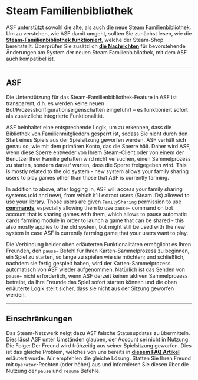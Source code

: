 # Steam Familienbibliothek

ASF unterstützt sowohl die alte, als auch die neue Steam Familienbibliothek. Um zu verstehen, wie ASF damit umgeht, sollten Sie zunächst lesen, wie die **[Steam-Familienbibliothek funktioniert](https://store.steampowered.com/promotion/familysharing)**, welche der Steam-Shop bereitstellt. Überprüfen Sie zusätzlich **[die Nachrichten](https://store.steampowered.com/news/app/593110/view/4149575031735702628)** für bevorstehende Änderungen am System der neuen Steam Familienbibliothek, mit dem ASF auch kompatibel ist.

---

## ASF

Die Unterstützung für das Steam-Familienbibliothek-Feature in ASF ist transparent, d.h. es werden keine neuen Bot/Prozesskonfigurationseigenschaften eingeführt – es funktioniert sofort als zusätzliche integrierte Funktionalität.

ASF beinhaltet eine entsprechende Logik, um zu erkennen, dass die Bibliothek von Familienmitgliedern gesperrt ist, sodass Sie nicht durch den Start eines Spiels aus der Spielsitzung geworfen werden. ASF verhält sich genau so, wie mit dem primären Konto, das die Sperre hält. Daher wird ASF, wenn diese Sperre entweder von Ihrem Steam-Client oder von einem der Benutzer Ihrer Familie gehalten wird nicht versuchen, einen Sammelprozess zu starten, sondern darauf warten, dass die Sperre freigegeben wird. This is mostly related to the old system - new system allows your family sharing users to play games other than those that ASF is currently farming.

In addition to above, after logging in, ASF will access your family sharing systems (old and new), from which it'll extract users (Steam IDs) allowed to use your library. Those users are given `FamilySharing` permission to use **[commands](https://github.com/JustArchiNET/ArchiSteamFarm/wiki/Commands)**, especially allowing them to use `pause~` command on bot account that is sharing games with them, which allows to pause automatic cards farming module in order to launch a game that can be shared - this also mostly applies to the old system, but might still be used with the new system in case ASF is currently farming game that your users want to play.

Die Verbindung beider oben erläuterten Funktionalitäten ermöglicht es Ihren Freunden, den `pause~` Befehl für Ihren Karten-Sammelprozess zu beginnen, ein Spiel zu starten, so lange zu spielen wie sie möchten; und schließlich, nachdem sie fertig gespielt haben, wird der Karten-Sammelprozess automatisch von ASF wieder aufgenommen. Natürlich ist das Senden von `pause~` nicht erforderlich, wenn ASF derzeit keinen aktiven Sammelprozess betreibt, da Ihre Freunde das Spiel sofort starten können und die oben erläuterte Logik stellt sicher, dass sie nicht aus der Sitzung geworfen werden.

---

## Einschränkungen

Das Steam-Netzwerk neigt dazu ASF falsche Statusupdates zu übermitteln. Dies lässt ASF unter Umständen glauben, der Account sei nicht in Nutzung. Die Folge: Der Freund wird frühzeitig aus seiner Spielsitzung geworfen. Dies ist das gleiche Problem, welches von uns bereits in **[diesem FAQ Artikel](https://github.com/JustArchiNET/ArchiSteamFarm/wiki/FAQ-de-DE#asf-wirft-mich-aus-meiner-steam-client-sitzung-w%C3%A4hrend-ich-spiele--dieser-account-wird-an-einem-anderen-pc-verwendet)** erläutert wurde. Wir empfehlen die gleiche Lösung. Statten Sie Ihren Freund mit `Operator`-Rechten (oder höher) aus und informieren Sie diesen über die Nutzung der `pause` und `resume` Befehle.